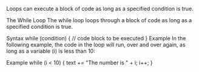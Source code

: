 Loops can execute a block of code as long as a specified condition is true.

The While Loop
The while loop loops through a block of code as long as a specified condition is true.

Syntax
while (condition) {
  // code block to be executed
}
Example
In the following example, the code in the loop will run, over and over again, as long as a variable (i) is less than 10:

Example
while (i < 10) {
  text += "The number is " + i;
  i++;
}